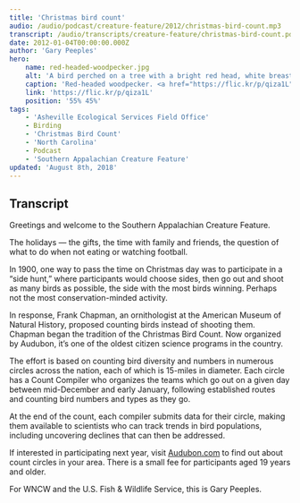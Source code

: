 ```yaml
---
title: 'Christmas bird count'
audio: /audio/podcast/creature-feature/2012/christmas-bird-count.mp3
transcript: /audio/transcripts/creature-feature/christmas-bird-count.pdf
date: 2012-01-04T00:00:00.000Z
author: 'Gary Peeples'
hero:
    name: red-headed-woodpecker.jpg
    alt: 'A bird perched on a tree with a bright red head, white breast and grey feathers on its back'
    caption: 'Red-headed woodpecker. <a href="https://flic.kr/p/qiza1L">Photo</a> by Courtney Celley, USFWS.'
    link: 'https://flic.kr/p/qiza1L'
    position: '55% 45%'
tags:
    - 'Asheville Ecological Services Field Office'
    - Birding
    - 'Christmas Bird Count'
    - 'North Carolina'
    - Podcast
    - 'Southern Appalachian Creature Feature'
updated: 'August 8th, 2018'
---
```


## Transcript

Greetings and welcome to the Southern Appalachian Creature Feature.

The holidays &mdash; the gifts, the time with family and friends, the question of what to do when not eating or watching football.

In 1900, one way to pass the time on Christmas day was to participate in a “side hunt,” where participants would choose sides, then go out and shoot as many birds as possible, the side with the most birds winning. Perhaps not the most conservation-minded activity.

In response, Frank Chapman, an ornithologist at the American Museum of Natural History, proposed counting birds instead of shooting them. Chapman began the tradition of the Christmas Bird Count. Now organized by Audubon, it’s one of the oldest citizen science programs in the country.

The effort is based on counting bird diversity and numbers in numerous circles across the nation, each of which is 15-miles in diameter. Each circle has a Count Compiler who organizes the teams which go out on a given day between mid-December and early January, following established routes and counting bird numbers and types as they go.

At the end of the count, each compiler submits data for their circle, making them available to scientists who can track trends in bird populations, including uncovering declines that can then be addressed.

If interested in participating next year, visit [Audubon.com](http://Audubon.com) to find out about count circles in your area. There is a small fee for participants aged 19 years and older.

For WNCW and the U.S. Fish & Wildlife Service, this is Gary Peeples.